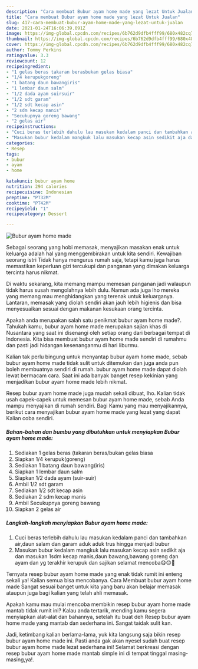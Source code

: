```yaml
---
description: "Cara membuat Bubur ayam home made yang lezat Untuk Jualan"
title: "Cara membuat Bubur ayam home made yang lezat Untuk Jualan"
slug: 417-cara-membuat-bubur-ayam-home-made-yang-lezat-untuk-jualan
date: 2021-01-24T16:06:39.091Z
image: https://img-global.cpcdn.com/recipes/6b762d9dfb4fff99/680x482cq70/bubur-ayam-home-made-foto-resep-utama.jpg
thumbnail: https://img-global.cpcdn.com/recipes/6b762d9dfb4fff99/680x482cq70/bubur-ayam-home-made-foto-resep-utama.jpg
cover: https://img-global.cpcdn.com/recipes/6b762d9dfb4fff99/680x482cq70/bubur-ayam-home-made-foto-resep-utama.jpg
author: Tommy Perkins
ratingvalue: 3.3
reviewcount: 12
recipeingredient:
- "1 gelas beras takaran berasbukan gelas biasa"
- "1/4 kerupukgoreng"
- "1 batang daun bawangiris"
- "1 lembar daun salm"
- "1/2 dada ayam suirsuir"
- "1/2 sdt garam"
- "1/2 sdt kecap asin"
- "2 sdm kecap manis"
- "Secukupnya goreng bawang"
- "2 gelas air"
recipeinstructions:
- "Cuci beras terlebih dahulu lau masukan kedalam panci dan tambahkan air,daun salam dan garam aduk aduk trus hingga menjadi bubur"
- "Masukan bubur kedalam mangkuk lalu masukan kecap asin sedikit aja dan masukan 1sdm kecap manis,daun bawang,bawang goreng dan ayam dan yg terakhir kerupuk dan sajikan selamat mencoba😋😊🌹"
categories:
- Resep
tags:
- bubur
- ayam
- home

katakunci: bubur ayam home 
nutrition: 294 calories
recipecuisine: Indonesian
preptime: "PT32M"
cooktime: "PT42M"
recipeyield: "1"
recipecategory: Dessert

---
```



![Bubur ayam home made](https://img-global.cpcdn.com/recipes/6b762d9dfb4fff99/680x482cq70/bubur-ayam-home-made-foto-resep-utama.jpg)

Sebagai seorang yang hobi memasak, menyajikan masakan enak untuk keluarga adalah hal yang menggembirakan untuk kita sendiri. Kewajiban seorang istri Tidak hanya mengurus rumah saja, tetapi kamu juga harus memastikan keperluan gizi tercukupi dan panganan yang dimakan keluarga tercinta harus nikmat.

Di waktu  sekarang, kita memang mampu memesan panganan jadi walaupun tidak harus susah mengolahnya lebih dulu. Namun ada juga lho mereka yang memang mau menghidangkan yang terenak untuk keluarganya. Lantaran, memasak yang diolah sendiri akan jauh lebih higienis dan bisa menyesuaikan sesuai dengan makanan kesukaan orang tercinta. 



Apakah anda merupakan salah satu penikmat bubur ayam home made?. Tahukah kamu, bubur ayam home made merupakan sajian khas di Nusantara yang saat ini disenangi oleh setiap orang dari berbagai tempat di Indonesia. Kita bisa membuat bubur ayam home made sendiri di rumahmu dan pasti jadi hidangan kesenanganmu di hari liburmu.

Kalian tak perlu bingung untuk menyantap bubur ayam home made, sebab bubur ayam home made tidak sulit untuk ditemukan dan juga anda pun boleh membuatnya sendiri di rumah. bubur ayam home made dapat diolah lewat bermacam cara. Saat ini ada banyak banget resep kekinian yang menjadikan bubur ayam home made lebih nikmat.

Resep bubur ayam home made juga mudah sekali dibuat, lho. Kalian tidak usah capek-capek untuk memesan bubur ayam home made, sebab Anda mampu menyajikan di rumah sendiri. Bagi Kamu yang mau menyajikannya, berikut cara menyajikan bubur ayam home made yang lezat yang dapat Kalian coba sendiri.

<!--inarticleads1-->

##### Bahan-bahan dan bumbu yang dibutuhkan untuk menyiapkan Bubur ayam home made:

1. Sediakan 1 gelas beras (takaran beras/bukan gelas biasa
1. Siapkan 1/4 kerupuk(goreng)
1. Sediakan 1 batang daun bawang(iris)
1. Siapkan 1 lembar daun salm
1. Siapkan 1/2 dada ayam (suir-suir)
1. Ambil 1/2 sdt garam
1. Sediakan 1/2 sdt kecap asin
1. Sediakan 2 sdm kecap manis
1. Ambil Secukupnya goreng bawang
1. Siapkan 2 gelas air




<!--inarticleads2-->

##### Langkah-langkah menyiapkan Bubur ayam home made:

1. Cuci beras terlebih dahulu lau masukan kedalam panci dan tambahkan air,daun salam dan garam aduk aduk trus hingga menjadi bubur
1. Masukan bubur kedalam mangkuk lalu masukan kecap asin sedikit aja dan masukan 1sdm kecap manis,daun bawang,bawang goreng dan ayam dan yg terakhir kerupuk dan sajikan selamat mencoba😋😊🌹




Ternyata resep bubur ayam home made yang enak tidak rumit ini enteng sekali ya! Kalian semua bisa mencobanya. Cara Membuat bubur ayam home made Sangat sesuai banget untuk kita yang baru akan belajar memasak ataupun juga bagi kalian yang telah ahli memasak.

Apakah kamu mau mulai mencoba membikin resep bubur ayam home made mantab tidak rumit ini? Kalau anda tertarik, mending kamu segera menyiapkan alat-alat dan bahannya, setelah itu buat deh Resep bubur ayam home made yang mantab dan sederhana ini. Sangat taidak sulit kan. 

Jadi, ketimbang kalian berlama-lama, yuk kita langsung saja bikin resep bubur ayam home made ini. Pasti anda gak akan nyesel sudah buat resep bubur ayam home made lezat sederhana ini! Selamat berkreasi dengan resep bubur ayam home made mantab simple ini di tempat tinggal masing-masing,ya!.

